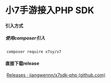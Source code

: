 # 小7手游接入PHP SDK



#### 引入方式

##### 	使用composer引入

​	`composer require x7sy/x7`



#### 直接下载release

​	[Releases · jiangwennn/x7sdk-php (github.com)](https://github.com/jiangwennn/x7sdk-php/releases)


